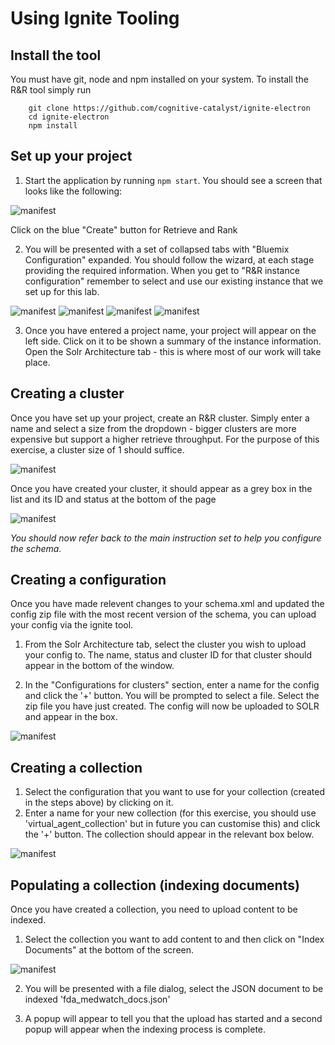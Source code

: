 # Using Ignite Tooling

## Install the tool

You must have git, node and npm installed on your system. To install the R&R tool simply run

        git clone https://github.com/cognitive-catalyst/ignite-electron
        cd ignite-electron
        npm install
    
    
## Set up your project

  1. Start the application by running `npm start`. You should see a screen that looks like the following:
  
  ![manifest](ignite-rr/ignite-start-screen.png)
  
  Click on the blue "Create" button for Retrieve and Rank
  
  2. You will be presented with a set of collapsed tabs with "Bluemix Configuration" expanded. You should follow the wizard, at each stage providing the required information. When you get to "R&R instance configuration" remember to select and use our existing instance that we set up for this lab.
  
  ![manifest](ignite-rr/ignite_authenticate.png)
  ![manifest](ignite-rr/ignite-select_space.png)
  ![manifest](ignite-rr/ignite_select_service.png)
  ![manifest](ignite-rr/ignite_set_project_name.png)
  
  3. Once you have entered a project name, your project will appear on the left side. Click on it to be shown a summary of the instance information. Open the Solr Architecture tab - this is where most of our work will take place.
  
## Creating a cluster

Once you have set up your project, create an R&R cluster. Simply enter a name and select a size from the dropdown - bigger clusters are more expensive but support a higher retrieve throughput. For the purpose of this exercise, a cluster size of 1 should suffice.

![manifest](ignite-rr/create_cluster.png)

Once you have created your cluster, it should appear as a grey box in the list and its ID and status at the bottom of the page

![manifest](ignite-rr/ignite_created_cluster.png)


*You should now refer back to the main instruction set to help you configure the schema.*

## Creating a configuration

Once you have made relevent changes to your schema.xml and updated the config zip file with the most recent version of the schema, you can upload your config via the ignite tool. 

1. From the Solr Architecture tab, select the cluster you wish to upload your config to. The name, status and cluster ID for that cluster should appear in the bottom of the window.

2. In the "Configurations for clusters" section, enter a name for the config and click the '+' button. You will be prompted to select a file. Select the zip file you have just created. The config will now be uploaded to SOLR and appear in the box.

![manifest](ignite-rr/ignite_create_config.png)

## Creating a collection

1. Select the configuration that you want to use for your collection (created in the steps above) by clicking on it.
2. Enter a name for your new collection (for this exercise, you should use 'virtual_agent_collection' but in future you can customise this) and click the '+' button. The collection should appear in the relevant box below.

![manifest](ignite-rr/ignite_create_collection.png)

## Populating a collection (indexing documents)

Once you have created a collection, you need to upload content to be indexed. 

1. Select the collection you want to add content to and then click on "Index Documents" at the bottom of the screen. 

![manifest](ignite-rr/ignite_select_collection.png)

2. You will be presented with a file dialog, select the JSON document to be indexed 'fda_medwatch_docs.json'

3. A popup will appear to tell you that the upload has started and a second popup will appear when the indexing process is complete.



